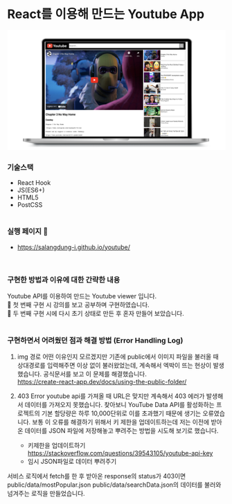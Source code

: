 # React를 이용해 만드는 Youtube App
<img src="public/images/project-youtube.png" title="실행화면"> 

### 기술스택 
- React Hook
- JS(ES6+)
- HTML5
- PostCSS
<br/><br/>

### 실행 페이지 🔗 
- https://salangdung-i.github.io/youtube/
<br>


### 구현한 방법과 이유에 대한 간략한 내용
Youtube API를 이용하여 만드는 Youtube viewer 입니다.   
📖 첫 번째 구현 시 강의를 보고 공부하며 구현하였습니다.   
📖 두 번째 구현 시에 다시 초기 상태로 만든 후 혼자 만들어 보았습니다.
<br/><br/>

### 구현하면서 어려웠던 점과 해결 방법 (Error Handling Log)

1. img 경로 
어떤 이유인지 모르겠지만 기존에 public에서 이미지 파일을 불러올 때 상대경로를 입력해주면 이상 없이 불러왔었는데, 계속해서 엑박이 뜨는 현상이 발생했습니다. 공식문서를 보고 이 문제를 해결했습니다.  
https://create-react-app.dev/docs/using-the-public-folder/


2. 403 Error
youtube api를 가져올 때 URL은 맞지만 계속해서 403 에러가 발생해서 데이터를 가져오지 못했습니다. 찾아보니 YouTube Data API를 활성화하는 프로젝트의 기본 할당량은 하루 10,000단위로 이를 초과했기 때문에 생기는 오류였습니다. 보통 이 오류를 해결하기 위해서 키 제한을 업데이트하는데 저는 이전에 받아온 데이터를 JSON 파일에 저장해놓고 뿌려주는 방법을 시도해 보기로 했습니다.
    - 키제한을 업데이트하기 
    https://stackoverflow.com/questions/39543105/youtube-api-key
    - 임시 JSON파일로 데이터 뿌려주기  <br/>
 
서비스 로직에서 fetch를 한 후 받아온 response의 status가 403이면 public/data/mostPopular.json public/data/searchData.json의 데이터를 불러와 넘겨주는 로직을 만들었습니다.
